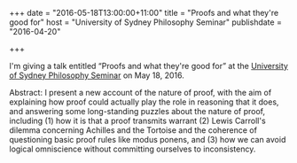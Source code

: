 +++
date = "2016-05-18T13:00:00+11:00"
title = "Proofs and what they're good for"
host = "University of Sydney Philosophy Seminar"
publishdate = "2016-04-20"


+++

I'm giving a talk entitled “Proofs and what they're good for” at the [University of Sydney Philosophy Seminar](http://usydseminars.blogspot.com.au) on May 18, 2016. 

Abstract: I present a new account of the nature of proof, with the aim of explaining how proof could actually play the role in reasoning that it does, and answering some long-standing puzzles about the nature of proof, including (1) how it is that a proof transmits warrant (2) Lewis Carroll's dilemma concerning Achilles and the Tortoise and the coherence of questioning basic proof rules like modus ponens, and (3) how we can avoid logical omniscience without committing ourselves to inconsistency.
